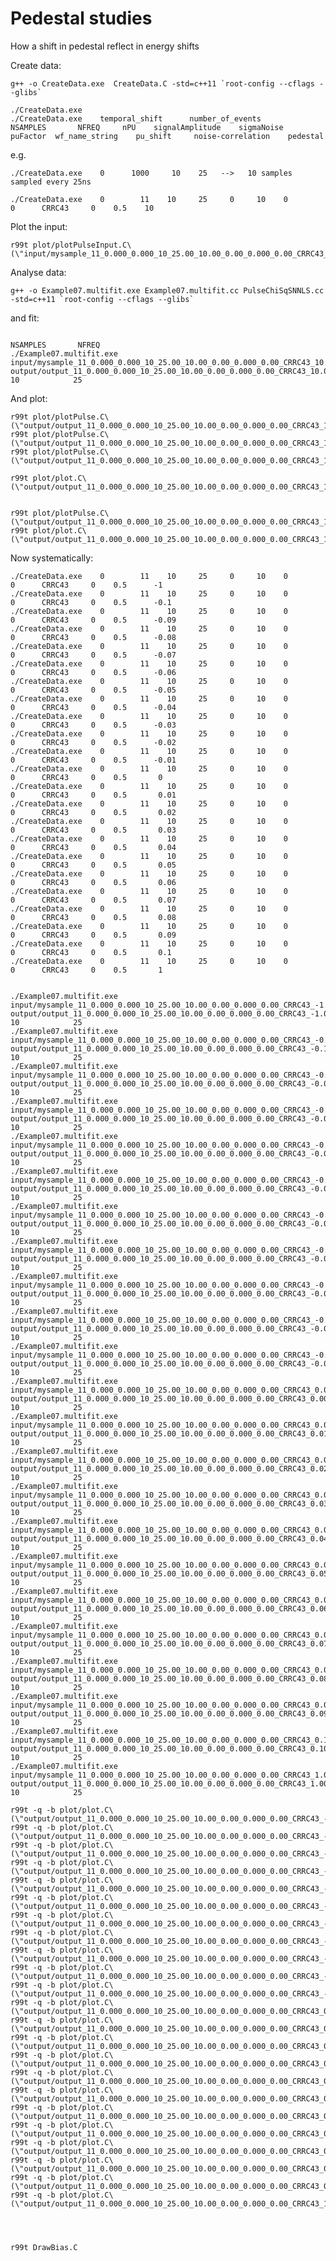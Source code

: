 Pedestal studies
====

How a shift in pedestal reflect in energy shifts



Create data:

    g++ -o CreateData.exe  CreateData.C -std=c++11 `root-config --cflags --glibs`

    ./CreateData.exe     
    ./CreateData.exe    temporal_shift      number_of_events       NSAMPLES       NFREQ     nPU    signalAmplitude    sigmaNoise     puFactor  wf_name_string    pu_shift     noise-correlation    pedestal

e.g.

    ./CreateData.exe    0      1000     10    25   -->   10 samples sampled every 25ns

    ./CreateData.exe    0        11    10     25     0     10    0         0      CRRC43     0    0.5    10

    
Plot the input:

    r99t plot/plotPulseInput.C\(\"input/mysample_11_0.000_0.000_10_25.00_10.00_0.00_0.000_0.00_CRRC43_10.00.root\"\)

    
Analyse data:

    g++ -o Example07.multifit.exe Example07.multifit.cc PulseChiSqSNNLS.cc -std=c++11 `root-config --cflags --glibs`
    
    
and fit:

                                                                                                                                                         NSAMPLES       NFREQ
    ./Example07.multifit.exe    input/mysample_11_0.000_0.000_10_25.00_10.00_0.00_0.000_0.00_CRRC43_10.00.root     output/output_11_0.000_0.000_10_25.00_10.00_0.00_0.000_0.00_CRRC43_10.00.root       10            25


And plot:

    r99t plot/plotPulse.C\(\"output/output_11_0.000_0.000_10_25.00_10.00_0.00_0.000_0.00_CRRC43_10.00.root\"\)
    r99t plot/plotPulse.C\(\"output/output_11_0.000_0.000_10_25.00_10.00_0.00_0.000_0.00_CRRC43_10.00.root\",1\)
    r99t plot/plotPulse.C\(\"output/output_11_0.000_0.000_10_25.00_10.00_0.00_0.000_0.00_CRRC43_10.00.root\",2\)

    r99t plot/plot.C\(\"output/output_11_0.000_0.000_10_25.00_10.00_0.00_0.000_0.00_CRRC43_10.00.root\"\)
     
    
    r99t plot/plotPulse.C\(\"output/output_11_0.000_0.000_10_25.00_10.00_0.00_0.000_0.00_CRRC43_1.00.root\",2\)
    r99t plot/plot.C\(\"output/output_11_0.000_0.000_10_25.00_10.00_0.00_0.000_0.00_CRRC43_1.00.root\"\)


     
Now systematically:

    ./CreateData.exe    0        11    10     25     0     10    0         0      CRRC43     0    0.5      -1
    ./CreateData.exe    0        11    10     25     0     10    0         0      CRRC43     0    0.5      -0.1
    ./CreateData.exe    0        11    10     25     0     10    0         0      CRRC43     0    0.5      -0.09
    ./CreateData.exe    0        11    10     25     0     10    0         0      CRRC43     0    0.5      -0.08
    ./CreateData.exe    0        11    10     25     0     10    0         0      CRRC43     0    0.5      -0.07
    ./CreateData.exe    0        11    10     25     0     10    0         0      CRRC43     0    0.5      -0.06
    ./CreateData.exe    0        11    10     25     0     10    0         0      CRRC43     0    0.5      -0.05
    ./CreateData.exe    0        11    10     25     0     10    0         0      CRRC43     0    0.5      -0.04
    ./CreateData.exe    0        11    10     25     0     10    0         0      CRRC43     0    0.5      -0.03
    ./CreateData.exe    0        11    10     25     0     10    0         0      CRRC43     0    0.5      -0.02
    ./CreateData.exe    0        11    10     25     0     10    0         0      CRRC43     0    0.5      -0.01
    ./CreateData.exe    0        11    10     25     0     10    0         0      CRRC43     0    0.5       0
    ./CreateData.exe    0        11    10     25     0     10    0         0      CRRC43     0    0.5       0.01
    ./CreateData.exe    0        11    10     25     0     10    0         0      CRRC43     0    0.5       0.02
    ./CreateData.exe    0        11    10     25     0     10    0         0      CRRC43     0    0.5       0.03
    ./CreateData.exe    0        11    10     25     0     10    0         0      CRRC43     0    0.5       0.04
    ./CreateData.exe    0        11    10     25     0     10    0         0      CRRC43     0    0.5       0.05
    ./CreateData.exe    0        11    10     25     0     10    0         0      CRRC43     0    0.5       0.06
    ./CreateData.exe    0        11    10     25     0     10    0         0      CRRC43     0    0.5       0.07
    ./CreateData.exe    0        11    10     25     0     10    0         0      CRRC43     0    0.5       0.08
    ./CreateData.exe    0        11    10     25     0     10    0         0      CRRC43     0    0.5       0.09
    ./CreateData.exe    0        11    10     25     0     10    0         0      CRRC43     0    0.5       0.1
    ./CreateData.exe    0        11    10     25     0     10    0         0      CRRC43     0    0.5       1


    ./Example07.multifit.exe    input/mysample_11_0.000_0.000_10_25.00_10.00_0.00_0.000_0.00_CRRC43_-1.00.root     output/output_11_0.000_0.000_10_25.00_10.00_0.00_0.000_0.00_CRRC43_-1.00.root       10            25
    ./Example07.multifit.exe    input/mysample_11_0.000_0.000_10_25.00_10.00_0.00_0.000_0.00_CRRC43_-0.10.root     output/output_11_0.000_0.000_10_25.00_10.00_0.00_0.000_0.00_CRRC43_-0.10.root       10            25
    ./Example07.multifit.exe    input/mysample_11_0.000_0.000_10_25.00_10.00_0.00_0.000_0.00_CRRC43_-0.09.root     output/output_11_0.000_0.000_10_25.00_10.00_0.00_0.000_0.00_CRRC43_-0.09.root       10            25
    ./Example07.multifit.exe    input/mysample_11_0.000_0.000_10_25.00_10.00_0.00_0.000_0.00_CRRC43_-0.08.root     output/output_11_0.000_0.000_10_25.00_10.00_0.00_0.000_0.00_CRRC43_-0.08.root       10            25
    ./Example07.multifit.exe    input/mysample_11_0.000_0.000_10_25.00_10.00_0.00_0.000_0.00_CRRC43_-0.07.root     output/output_11_0.000_0.000_10_25.00_10.00_0.00_0.000_0.00_CRRC43_-0.07.root       10            25
    ./Example07.multifit.exe    input/mysample_11_0.000_0.000_10_25.00_10.00_0.00_0.000_0.00_CRRC43_-0.06.root     output/output_11_0.000_0.000_10_25.00_10.00_0.00_0.000_0.00_CRRC43_-0.06.root       10            25
    ./Example07.multifit.exe    input/mysample_11_0.000_0.000_10_25.00_10.00_0.00_0.000_0.00_CRRC43_-0.05.root     output/output_11_0.000_0.000_10_25.00_10.00_0.00_0.000_0.00_CRRC43_-0.05.root       10            25
    ./Example07.multifit.exe    input/mysample_11_0.000_0.000_10_25.00_10.00_0.00_0.000_0.00_CRRC43_-0.04.root     output/output_11_0.000_0.000_10_25.00_10.00_0.00_0.000_0.00_CRRC43_-0.04.root       10            25
    ./Example07.multifit.exe    input/mysample_11_0.000_0.000_10_25.00_10.00_0.00_0.000_0.00_CRRC43_-0.03.root     output/output_11_0.000_0.000_10_25.00_10.00_0.00_0.000_0.00_CRRC43_-0.03.root       10            25
    ./Example07.multifit.exe    input/mysample_11_0.000_0.000_10_25.00_10.00_0.00_0.000_0.00_CRRC43_-0.02.root     output/output_11_0.000_0.000_10_25.00_10.00_0.00_0.000_0.00_CRRC43_-0.02.root       10            25
    ./Example07.multifit.exe    input/mysample_11_0.000_0.000_10_25.00_10.00_0.00_0.000_0.00_CRRC43_-0.01.root     output/output_11_0.000_0.000_10_25.00_10.00_0.00_0.000_0.00_CRRC43_-0.01.root       10            25
    ./Example07.multifit.exe    input/mysample_11_0.000_0.000_10_25.00_10.00_0.00_0.000_0.00_CRRC43_0.00.root      output/output_11_0.000_0.000_10_25.00_10.00_0.00_0.000_0.00_CRRC43_0.00.root       10            25
    ./Example07.multifit.exe    input/mysample_11_0.000_0.000_10_25.00_10.00_0.00_0.000_0.00_CRRC43_0.01.root      output/output_11_0.000_0.000_10_25.00_10.00_0.00_0.000_0.00_CRRC43_0.01.root       10            25
    ./Example07.multifit.exe    input/mysample_11_0.000_0.000_10_25.00_10.00_0.00_0.000_0.00_CRRC43_0.02.root      output/output_11_0.000_0.000_10_25.00_10.00_0.00_0.000_0.00_CRRC43_0.02.root       10            25
    ./Example07.multifit.exe    input/mysample_11_0.000_0.000_10_25.00_10.00_0.00_0.000_0.00_CRRC43_0.03.root      output/output_11_0.000_0.000_10_25.00_10.00_0.00_0.000_0.00_CRRC43_0.03.root       10            25
    ./Example07.multifit.exe    input/mysample_11_0.000_0.000_10_25.00_10.00_0.00_0.000_0.00_CRRC43_0.04.root      output/output_11_0.000_0.000_10_25.00_10.00_0.00_0.000_0.00_CRRC43_0.04.root       10            25
    ./Example07.multifit.exe    input/mysample_11_0.000_0.000_10_25.00_10.00_0.00_0.000_0.00_CRRC43_0.05.root      output/output_11_0.000_0.000_10_25.00_10.00_0.00_0.000_0.00_CRRC43_0.05.root       10            25
    ./Example07.multifit.exe    input/mysample_11_0.000_0.000_10_25.00_10.00_0.00_0.000_0.00_CRRC43_0.06.root      output/output_11_0.000_0.000_10_25.00_10.00_0.00_0.000_0.00_CRRC43_0.06.root       10            25
    ./Example07.multifit.exe    input/mysample_11_0.000_0.000_10_25.00_10.00_0.00_0.000_0.00_CRRC43_0.07.root      output/output_11_0.000_0.000_10_25.00_10.00_0.00_0.000_0.00_CRRC43_0.07.root       10            25
    ./Example07.multifit.exe    input/mysample_11_0.000_0.000_10_25.00_10.00_0.00_0.000_0.00_CRRC43_0.08.root      output/output_11_0.000_0.000_10_25.00_10.00_0.00_0.000_0.00_CRRC43_0.08.root       10            25
    ./Example07.multifit.exe    input/mysample_11_0.000_0.000_10_25.00_10.00_0.00_0.000_0.00_CRRC43_0.09.root      output/output_11_0.000_0.000_10_25.00_10.00_0.00_0.000_0.00_CRRC43_0.09.root       10            25
    ./Example07.multifit.exe    input/mysample_11_0.000_0.000_10_25.00_10.00_0.00_0.000_0.00_CRRC43_0.10.root      output/output_11_0.000_0.000_10_25.00_10.00_0.00_0.000_0.00_CRRC43_0.10.root       10            25
    ./Example07.multifit.exe    input/mysample_11_0.000_0.000_10_25.00_10.00_0.00_0.000_0.00_CRRC43_1.00.root      output/output_11_0.000_0.000_10_25.00_10.00_0.00_0.000_0.00_CRRC43_1.00.root       10            25

    r99t -q -b plot/plot.C\(\"output/output_11_0.000_0.000_10_25.00_10.00_0.00_0.000_0.00_CRRC43_-1.00.root\",-1.00\)
    r99t -q -b plot/plot.C\(\"output/output_11_0.000_0.000_10_25.00_10.00_0.00_0.000_0.00_CRRC43_-0.10.root\",-0.10\)
    r99t -q -b plot/plot.C\(\"output/output_11_0.000_0.000_10_25.00_10.00_0.00_0.000_0.00_CRRC43_-0.09.root\",-0.09\)
    r99t -q -b plot/plot.C\(\"output/output_11_0.000_0.000_10_25.00_10.00_0.00_0.000_0.00_CRRC43_-0.08.root\",-0.08\)
    r99t -q -b plot/plot.C\(\"output/output_11_0.000_0.000_10_25.00_10.00_0.00_0.000_0.00_CRRC43_-0.07.root\",-0.07\)
    r99t -q -b plot/plot.C\(\"output/output_11_0.000_0.000_10_25.00_10.00_0.00_0.000_0.00_CRRC43_-0.06.root\",-0.06\)
    r99t -q -b plot/plot.C\(\"output/output_11_0.000_0.000_10_25.00_10.00_0.00_0.000_0.00_CRRC43_-0.05.root\",-0.05\)
    r99t -q -b plot/plot.C\(\"output/output_11_0.000_0.000_10_25.00_10.00_0.00_0.000_0.00_CRRC43_-0.04.root\",-0.04\)
    r99t -q -b plot/plot.C\(\"output/output_11_0.000_0.000_10_25.00_10.00_0.00_0.000_0.00_CRRC43_-0.03.root\",-0.03\)
    r99t -q -b plot/plot.C\(\"output/output_11_0.000_0.000_10_25.00_10.00_0.00_0.000_0.00_CRRC43_-0.02.root\",-0.02\)
    r99t -q -b plot/plot.C\(\"output/output_11_0.000_0.000_10_25.00_10.00_0.00_0.000_0.00_CRRC43_-0.01.root\",-0.01\)
    r99t -q -b plot/plot.C\(\"output/output_11_0.000_0.000_10_25.00_10.00_0.00_0.000_0.00_CRRC43_0.00.root\",0.00\)
    r99t -q -b plot/plot.C\(\"output/output_11_0.000_0.000_10_25.00_10.00_0.00_0.000_0.00_CRRC43_0.01.root\",0.01\)
    r99t -q -b plot/plot.C\(\"output/output_11_0.000_0.000_10_25.00_10.00_0.00_0.000_0.00_CRRC43_0.02.root\",0.02\)
    r99t -q -b plot/plot.C\(\"output/output_11_0.000_0.000_10_25.00_10.00_0.00_0.000_0.00_CRRC43_0.03.root\",0.03\)
    r99t -q -b plot/plot.C\(\"output/output_11_0.000_0.000_10_25.00_10.00_0.00_0.000_0.00_CRRC43_0.04.root\",0.04\)
    r99t -q -b plot/plot.C\(\"output/output_11_0.000_0.000_10_25.00_10.00_0.00_0.000_0.00_CRRC43_0.05.root\",0.05\)
    r99t -q -b plot/plot.C\(\"output/output_11_0.000_0.000_10_25.00_10.00_0.00_0.000_0.00_CRRC43_0.06.root\",0.06\)
    r99t -q -b plot/plot.C\(\"output/output_11_0.000_0.000_10_25.00_10.00_0.00_0.000_0.00_CRRC43_0.07.root\",0.07\)
    r99t -q -b plot/plot.C\(\"output/output_11_0.000_0.000_10_25.00_10.00_0.00_0.000_0.00_CRRC43_0.08.root\",0.08\)
    r99t -q -b plot/plot.C\(\"output/output_11_0.000_0.000_10_25.00_10.00_0.00_0.000_0.00_CRRC43_0.09.root\",0.09\)
    r99t -q -b plot/plot.C\(\"output/output_11_0.000_0.000_10_25.00_10.00_0.00_0.000_0.00_CRRC43_0.10.root\",0.10\)
    r99t -q -b plot/plot.C\(\"output/output_11_0.000_0.000_10_25.00_10.00_0.00_0.000_0.00_CRRC43_1.00.root\",1.00\)

    
    
    
    r99t DrawBias.C
    
    
    
    